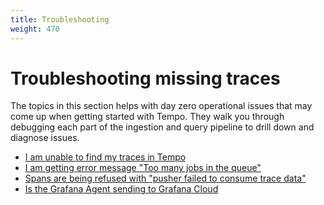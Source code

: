 ```yaml
---
title: Troubleshooting
weight: 470
---
```


# Troubleshooting missing traces

The topics in this section helps with day zero operational issues that may come up when getting started with Tempo. They walk you through debugging each part of the ingestion and query pipeline to drill down and diagnose issues.

- [I am unable to find my traces in Tempo](unable-to-see-trace)
- [I am getting error message "Too many jobs in the queue"](too-many-jobs-in-queue)
- [Spans are being refused with "pusher failed to consume trace data"](max-trace-limit-reached)
- [Is the Grafana Agent sending to Grafana Cloud](agent)
